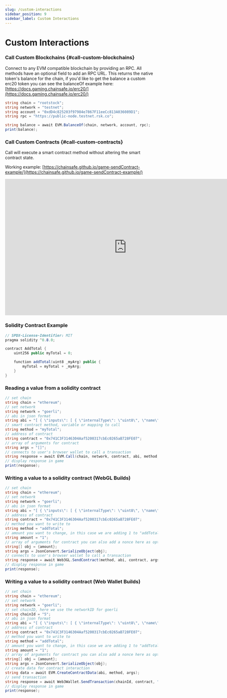 ```yaml
---
slug: /custom-interactions
sidebar_position: 9
sidebar_label: Custom Interactions
---
```



# Custom Interactions

### Call Custom Blockchains {#call-custom-blockchains}

Connect to any EVM compatible blockchain by providing an RPC. All methods have an optional field to add an RPC URL. This returns the native token's balance for the chain, if you'd like to get the balance a custom erc20 token you can see the balanceOf example here: [https://docs.gaming.chainsafe.io/erc20/](https://docs.gaming.chainsafe.io/erc20/)

```csharp
string chain = "rootstock";
string network = "testnet"; 
string account = "0xdD4c825203f97984e7867F11eeCc813A036089D1";
string rpc = "https://public-node.testnet.rsk.co";

string balance = await EVM.BalanceOf(chain, network, account, rpc);
print(balance);
```

### Call Custom Contracts {#call-custom-contracts}

Call will execute a smart contract method without altering the smart contract state.

Working example: [https://chainsafe.github.io/game-sendContract-example/](https://chainsafe.github.io/game-sendContract-example/)

<iframe width="800" height="450" src="https://www.youtube-nocookie.com/embed/8A9NmuCucqI" title="YouTube video player" frameborder="0" allow="accelerometer; autoplay; clipboard-write; encrypted-media; gyroscope; picture-in-picture" allowfullscreen></iframe>

### Solidity Contract Example

```csharp
// SPDX-License-Identifier: MIT
pragma solidity ^0.8.0;

contract AddTotal {
    uint256 public myTotal = 0;

    function addTotal(uint8 _myArg) public {
        myTotal = myTotal + _myArg;
    }
}
```

### Reading a value from a solidity contract

```csharp
// set chain
string chain = "ethereum";
// set network
string network = "goerli";
// abi in json format
string abi = "[ { \"inputs\": [ { \"internalType\": \"uint8\", \"name\": \"_myArg\", \"type\": \"uint8\" } ], \"name\": \"addTotal\", \"outputs\": [], \"stateMutability\": \"nonpayable\", \"type\": \"function\" }, { \"inputs\": [], \"name\": \"myTotal\", \"outputs\": [ { \"internalType\": \"uint256\", \"name\": \"\", \"type\": \"uint256\" } ], \"stateMutability\": \"view\", \"type\": \"function\" } ]";
// smart contract method, variable or mapping to call
string method = "myTotal";
// address of contract
string contract = "0x741C3F3146304Aaf5200317cbEc0265aB728FE07";
// array of arguments for contract
string args = "[]";
// connects to user's browser wallet to call a transaction
string response = await EVM.Call(chain, network, contract, abi, method, args);
// display response in game
print(response);
```

### Writing a value to a solidity contract (WebGL Builds)

```csharp
// set chain
string chain = "ethereum";
// set network
string network = "goerli";
// abi in json format
string abi = "[ { \"inputs\": [ { \"internalType\": \"uint8\", \"name\": \"_myArg\", \"type\": \"uint8\" } ], \"name\": \"addTotal\", \"outputs\": [], \"stateMutability\": \"nonpayable\", \"type\": \"function\" }, { \"inputs\": [], \"name\": \"myTotal\", \"outputs\": [ { \"internalType\": \"uint256\", \"name\": \"\", \"type\": \"uint256\" } ], \"stateMutability\": \"view\", \"type\": \"function\" } ]";
// address of contract
string contract = "0x741C3F3146304Aaf5200317cbEc0265aB728FE07";
// method you want to write to
string method = "addTotal";
// amount you want to change, in this case we are adding 1 to "addTotal"
string amount = "1";
// array of arguments for contract you can also add a nonce here as optional parameter. You leave this blank or remove and set args to "[]" if your function has no inputs
string[] obj = {amount};
string args = JsonConvert.SerializeObject(obj);
// connects to user's browser wallet to call a transaction
string response = await Web3GL.SendContract(method, abi, contract, args, "0", "", "");
// display response in game
print(response);
```

### Writing a value to a solidity contract (Web Wallet Builds)

```csharp
// set chain
string chain = "ethereum";
// set network
string network = "goerli";
// set chainID, here we use the networkID for goerli
string chainId = "5";
// abi in json format
string abi = "[ { \"inputs\": [ { \"internalType\": \"uint8\", \"name\": \"_myArg\", \"type\": \"uint8\" } ], \"name\": \"addTotal\", \"outputs\": [], \"stateMutability\": \"nonpayable\", \"type\": \"function\" }, { \"inputs\": [], \"name\": \"myTotal\", \"outputs\": [ { \"internalType\": \"uint256\", \"name\": \"\", \"type\": \"uint256\" } ], \"stateMutability\": \"view\", \"type\": \"function\" } ]";
// address of contract
string contract = "0x741C3F3146304Aaf5200317cbEc0265aB728FE07";
// method you want to write to
string method = "addTotal";
// amount you want to change, in this case we are adding 1 to "addTotal"
string amount = "1";
// array of arguments for contract you can also add a nonce here as optional parameter or leave it blank or remove and set args to "[]" if your function has no inputs. Webwallet functions will revert if require conditions are not met.
string[] obj = {amount};
string args = JsonConvert.SerializeObject(obj);
// create data for contract interaction
string data = await EVM.CreateContractData(abi, method, args);
// send transaction
string response = await Web3Wallet.SendTransaction(chainId, contract, "0", data, "", "");
// display response in game
print(response);
```
